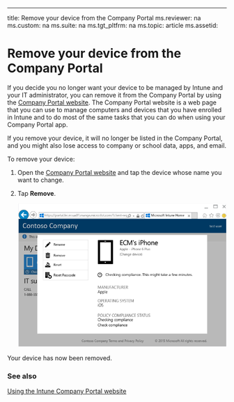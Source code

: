 ---
title: Remove your device from the Company Portal
ms.reviewer: na
ms.custom: na
ms.suite: na
ms.tgt_pltfrm: na
ms.topic: article
ms.assetid:

# Remove your device from the Company Portal

If you decide you no longer want your device to be managed by Intune and your IT administrator, you can remove it from the Company Portal by using the [Company Portal website](http://portal.manage.microsoft.com). The Company Portal website is a web page that you can use to manage computers and devices that you have enrolled in Intune and to do most of the same tasks that you can do when using your Company Portal app.

If you remove your device, it will no longer be listed in the Company Portal, and you might also lose access to company or school data, apps, and email. 

To remove your device:

1.  Open the [Company Portal website](http://portal.manage.microsoft.com) and tap the device whose name you want to change.

2.  Tap **Remove**.

    ![](./media/iwp-1-tap-reset-passcode.png)

Your device has now been removed.

### See also
[Using the Intune Company Portal website](using-the-intune-company-portal-website.md)